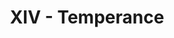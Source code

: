 ---
layout: 'layouts/arcana.html'
title: 'XIV - Temperance'
summary: 'A card symbolising balance.'
displayOrder: 15
card:
    webp: 'images/major-arcana/temperance/Temperance.webp'
    jpg: 'images/major-arcana/temperance/Temperance.jpg'
    alt: 'The Temperance card. A woman sits cross-legged at a short table with different cups and bowls. She pours water into one. The stars are at her back and a kitten is in her lap.'
    
meaning:
    general: 'Temperance represents balance and the need to keep calm, as well as feeling content in your relationships.'
    example: "If you get this card then you're being told to remain calm and have patience. You may feel like you're being tugged in multiple directions, so take a step back and weigh the options. Don't rush into decisions and don't let yourself be dragged into the other's problems. Your own balance and tranquility is important. In love, this card also represents that you have a harmonious relationship, or call you to consider your partner's viewpoints and walk a middle-ground."
keywords:
    - 'Balance'
    - 'Peace'
    - 'Moderation'
    - 'Patience'
    - 'Soulmates'
    - 'Purpose'
    - 'Calm'
    - 'Perspectives'

quote: "You're lacking balance in your life. You're pushing yourself too hard. And that's not letting you be at your best."
quoteby: 'Haim Saban'
---